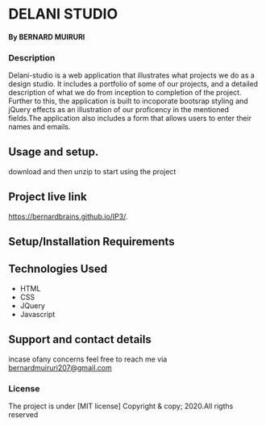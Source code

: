 # DELANI STUDIO
#### By **BERNARD MUIRURI**
### Description
Delani-studio is a web application that illustrates what projects we do as a design studio. It includes a portfolio of some of our projects, and a detailed description of what we do from inception to completion of the project. Further to this, the application is built to incoporate bootsrap styling and jQuery effects as an illustration of our proficency in the mentioned fields.The application also includes a form that allows users to enter their names and emails.
## Usage and setup.
download and then unzip to start using the project
## Project live link
https://bernardbrains.github.io/IP3/.


## Setup/Installation Requirements

## Technologies Used
* HTML
* CSS
* JQuery
* Javascript


## Support and contact details
incase ofany concerns feel free to  reach  me via bernardmuiruri207@gmail.com
### License
The project is under [MIT license]
Copyright & copy; 2020.All rigths reserved
